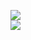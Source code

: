 [![](https://img.shields.io/badge/Made%20With-Github%20Spray-lightgrey.svg?style=for-the-badge&logo=github)](https://github.com/Annihil/github-spray#31809)  
[![](https://i.imgur.com/2DrTn0Z.gif)](https://github.com/Annihil/github-spray)